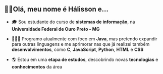 ## ✌🏻Olá, meu nome é Hálisson e...

- 🎓 Sou estudante do curso de **sistemas de informação**, na **Universidade Federal de Ouro Preto - MG**

- 🧑🏻‍💻 Programo atualmente com foco em **Java**, mas pretendo expandir para outras linguagens e me aprimorar nas que já realizei também **desenvolvimentos**, como **C**, **JavaScript**, **Python**, **HTML** e **CSS**

- 🌎 Estou em uma **etapa de estudos**, descobrindo novas **tecnologias** e **conhecimentos** da área
